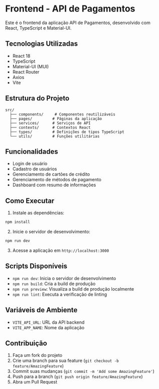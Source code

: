 # Frontend - API de Pagamentos

Este é o frontend da aplicação API de Pagamentos, desenvolvido com React, TypeScript e Material-UI.

## Tecnologias Utilizadas

- React 18
- TypeScript
- Material-UI (MUI)
- React Router
- Axios
- Vite

## Estrutura do Projeto

```
src/
  ├── components/     # Componentes reutilizáveis
  ├── pages/         # Páginas da aplicação
  ├── services/      # Serviços de API
  ├── contexts/      # Contextos React
  ├── types/         # Definições de tipos TypeScript
  └── utils/         # Funções utilitárias
```

## Funcionalidades

- Login de usuário
- Cadastro de usuários
- Gerenciamento de cartões de crédito
- Gerenciamento de métodos de pagamento
- Dashboard com resumo de informações

## Como Executar

1. Instale as dependências:
```bash
npm install
```

2. Inicie o servidor de desenvolvimento:
```bash
npm run dev
```

3. Acesse a aplicação em `http://localhost:3000`

## Scripts Disponíveis

- `npm run dev`: Inicia o servidor de desenvolvimento
- `npm run build`: Cria a build de produção
- `npm run preview`: Visualiza a build de produção localmente
- `npm run lint`: Executa a verificação de linting

## Variáveis de Ambiente

- `VITE_API_URL`: URL da API backend
- `VITE_APP_NAME`: Nome da aplicação

## Contribuição

1. Faça um fork do projeto
2. Crie uma branch para sua feature (`git checkout -b feature/AmazingFeature`)
3. Commit suas mudanças (`git commit -m 'Add some AmazingFeature'`)
4. Push para a branch (`git push origin feature/AmazingFeature`)
5. Abra um Pull Request 